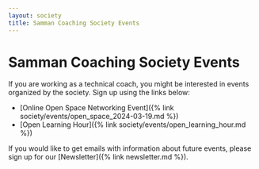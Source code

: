 ```yaml
---
layout: society
title: Samman Coaching Society Events
---
```


# Samman Coaching Society Events

If you are working as a technical coach, you might be interested in events organized by the society. Sign up using the links below:

* [Online Open Space Networking Event]({% link society/events/open_space_2024-03-19.md %})
* [Open Learning Hour]({% link society/events/open_learning_hour.md %})

If you would like to get emails with information about future events, please sign up for our [Newsletter]({% link newsletter.md %}).
